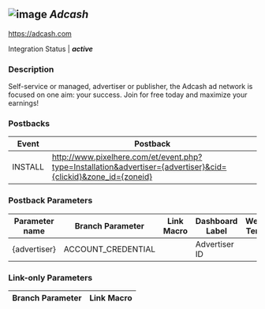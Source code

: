 ## ![image](https://cdn.branch.io/branch-assets/ad-partner-manager/origin_08da80a1e1be4275-1508530733424.png)	***Adcash***
https://adcash.com

Integration Status |  ***active***

###  Description
Self-service or managed, advertiser or publisher, the Adcash ad network is focused on one aim: your success. Join for free today and maximize your earnings!

### Postbacks
Event | Postback
--- | ---
INSTALL | http://www.pixelhere.com/et/event.php?type=Installation&advertiser={advertiser}&cid={clickid}&zone_id={zoneid}

### Postback Parameters
Parameter name | Branch Parameter | Link Macro | Dashboard Label | Webhook Template | Required | Description
--- | --- | --- | --- | --- | --- | --- 
{advertiser} | ACCOUNT_CREDENTIAL |  | Advertiser ID |  | false | Advertiser ID {clickid} | CLICK_ID | [clickid] |  |  | false | Click ID {zoneid} | SECONDARY_PUBLISHER | [zoneid] |  | null | false | Zone ID

### Link-only Parameters
Branch Parameter | Link Macro
--- | ---





